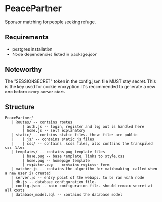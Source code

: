 # PeacePartner

Sponsor matching for people seeking refuge.

## Requirements

* postgres installation
* Node dependencies listed in package.json

## Noteworthy
The "SESSIONSECRET" token in the config.json file MUST stay secret. This is the key used for cookie encryption. It's recommended to generate a new one before every server start.

## Structure

```text
PeacePartner/
   | Routes/ -- contains routes
        | auth.js -- login, register and log out is handled here
        | home.js -- self explanatory
   | static/ -- contains static files. these files are public 
   |    | js/ -- contains static js files
   |    | css/ -- contains .scss files, also contains the transpiled css files
   | templates/ -- contains pug template files
        | base.pug -- base template. links to style.css
        | home.pug -- homepage template
        | register.pug -- contains register form
   | matcher.js -- contains the algorithm for matchmaking. called when a new user is created
   | server.js -- entry point of the webapp. to be ran with node
   | db.js -- database configuration file.
   | config.json -- main configuration file. should remain secret at all costs
   | database_model.sql -- contains the database model
```
